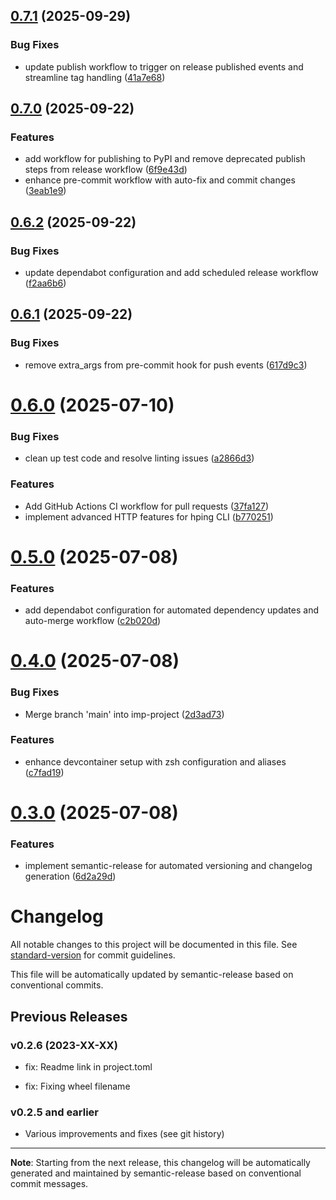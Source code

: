 ## [0.7.1](https://github.com/lukas-holzner/hping/compare/v0.7.0...v0.7.1) (2025-09-29)


### Bug Fixes

* update publish workflow to trigger on release published events and streamline tag handling ([41a7e68](https://github.com/lukas-holzner/hping/commit/41a7e68b1d8b307134de938c0054a915fff276a4))

## [0.7.0](https://github.com/lukas-holzner/hping/compare/v0.6.2...v0.7.0) (2025-09-22)


### Features

* add workflow for publishing to PyPI and remove deprecated publish steps from release workflow ([6f9e43d](https://github.com/lukas-holzner/hping/commit/6f9e43d12a155bbde2fbdbffb307d1d173873c98))
* enhance pre-commit workflow with auto-fix and commit changes ([3eab1e9](https://github.com/lukas-holzner/hping/commit/3eab1e9a8f36622289a6f9a5e98bc202a10f1bb8))

## [0.6.2](https://github.com/lukas-holzner/hping/compare/v0.6.1...v0.6.2) (2025-09-22)

### Bug Fixes

* update dependabot configuration and add scheduled release workflow ([f2aa6b6](https://github.com/lukas-holzner/hping/commit/f2aa6b6f983e477d91f01ced3f2dc98836b08324))

## [0.6.1](https://github.com/lukas-holzner/hping/compare/v0.6.0...v0.6.1) (2025-09-22)

### Bug Fixes

* remove extra_args from pre-commit hook for push events ([617d9c3](https://github.com/lukas-holzner/hping/commit/617d9c3261fcb4f111038b98fe14b9558d6e6749))

# [0.6.0](https://github.com/lukas-holzner/hping/compare/v0.5.0...v0.6.0) (2025-07-10)

### Bug Fixes

* clean up test code and resolve linting issues ([a2866d3](https://github.com/lukas-holzner/hping/commit/a2866d3f9c0e6e002384b5ec6a0ee47ac1e20555))

### Features

* Add GitHub Actions CI workflow for pull requests ([37fa127](https://github.com/lukas-holzner/hping/commit/37fa127ffe62b0b7d344ff4dce0d3030daae0269))
* implement advanced HTTP features for hping CLI ([b770251](https://github.com/lukas-holzner/hping/commit/b77025191114f29c1a5032426b86844dd6dd3ae2))

# [0.5.0](https://github.com/lukas-holzner/hping/compare/v0.4.0...v0.5.0) (2025-07-08)

### Features

* add dependabot configuration for automated dependency updates and auto-merge workflow ([c2b020d](https://github.com/lukas-holzner/hping/commit/c2b020dfd1c3f5c4a7ca840d90445a35f931aae4))

# [0.4.0](https://github.com/lukas-holzner/hping/compare/v0.3.0...v0.4.0) (2025-07-08)

### Bug Fixes

* Merge branch 'main' into imp-project ([2d3ad73](https://github.com/lukas-holzner/hping/commit/2d3ad738dc81fc4bb8122a8e4a6a0070e593f182))

### Features

* enhance devcontainer setup with zsh configuration and aliases ([c7fad19](https://github.com/lukas-holzner/hping/commit/c7fad1977cde9ed878b0066d4b8c79ad97e3795c))

# [0.3.0](https://github.com/lukas-holzner/hping/compare/v0.2.6...v0.3.0) (2025-07-08)

### Features

* implement semantic-release for automated versioning and changelog generation ([6d2a29d](https://github.com/lukas-holzner/hping/commit/6d2a29de8adb4745d09cb7c1ca67e5a85cf4d538))

# Changelog

All notable changes to this project will be documented in this file. See [standard-version](https://github.com/conventional-changelog/standard-version) for commit guidelines.

This file will be automatically updated by semantic-release based on conventional commits.

## Previous Releases

### v0.2.6 (2023-XX-XX)

- fix: Readme link in project.toml
* fix: Fixing wheel filename

### v0.2.5 and earlier

- Various improvements and fixes (see git history)

---

**Note**: Starting from the next release, this changelog will be automatically generated and maintained by semantic-release based on conventional commit messages.
